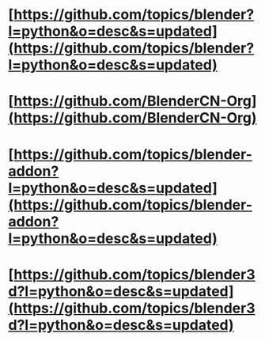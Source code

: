 # [https://github.com/topics/blender?l=python&o=desc&s=updated](https://github.com/topics/blender?l=python&o=desc&s=updated)

# [https://github.com/BlenderCN-Org](https://github.com/BlenderCN-Org)

# [https://github.com/topics/blender-addon?l=python&o=desc&s=updated](https://github.com/topics/blender-addon?l=python&o=desc&s=updated)

# [https://github.com/topics/blender3d?l=python&o=desc&s=updated](https://github.com/topics/blender3d?l=python&o=desc&s=updated)

